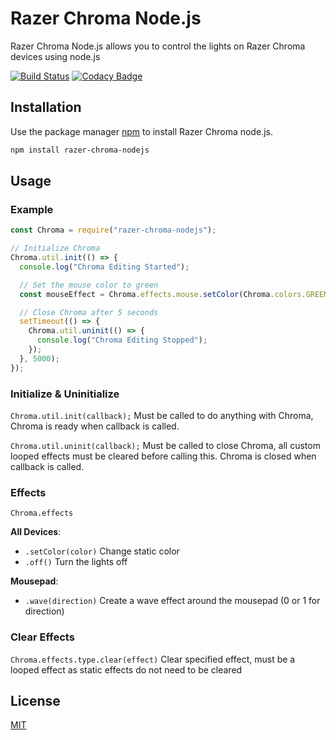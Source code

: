 # Razer Chroma Node.js

Razer Chroma Node.js allows you to control the lights on Razer Chroma devices using node.js

[![Build Status](https://travis-ci.org/SharkFinPro/razer-chroma-nodejs.svg?branch=master)](https://travis-ci.org/SharkFinPro/razer-chroma-nodejs) [![Codacy Badge](https://api.codacy.com/project/badge/Grade/87e642999aa543a989cd09d91d3d7973)](https://www.codacy.com/manual/SharkFinPro/razer-chroma-nodejs?utm_source=github.com&amp;utm_medium=referral&amp;utm_content=SharkFinPro/razer-chroma-nodejs&amp;utm_campaign=Badge_Grade)

## Installation

Use the package manager [npm](https://www.npmjs.com/) to install Razer Chroma node.js.

```bash
npm install razer-chroma-nodejs
```

## Usage

### Example

```javascript
const Chroma = require("razer-chroma-nodejs");

// Initialize Chroma
Chroma.util.init(() => {
  console.log("Chroma Editing Started");

  // Set the mouse color to green
  const mouseEffect = Chroma.effects.mouse.setColor(Chroma.colors.GREEN);

  // Close Chroma after 5 seconds
  setTimeout(() => {
    Chroma.util.uninit(() => {
      console.log("Chroma Editing Stopped");
    });
  }, 5000);
});
```

### Initialize & Uninitialize

`Chroma.util.init(callback);` Must be called to do anything with Chroma, Chroma is ready when callback is called.

`Chroma.util.uninit(callback);` Must be called to close Chroma, all custom looped effects must be cleared before calling this. Chroma is closed when callback is called.

### Effects

`Chroma.effects`

**All Devices**:
- `.setColor(color)` Change static color
- `.off()` Turn the lights off

**Mousepad**:
- `.wave(direction)` Create a wave effect around the mousepad (0 or 1 for direction)

### Clear Effects

`Chroma.effects.type.clear(effect)` Clear specified effect, must be a looped effect as static effects do not need to be cleared

## License
[MIT](https://choosealicense.com/licenses/mit/)
